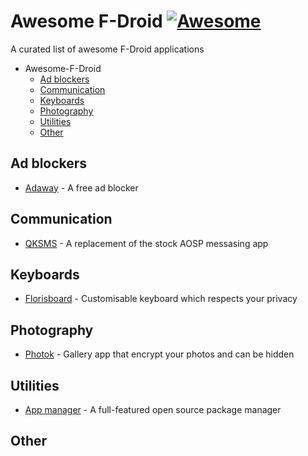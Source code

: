# Awesome F-Droid [![Awesome](https://cdn.rawgit.com/sindresorhus/awesome/d7305f38d29fed78fa85652e3a63e154dd8e8829/media/badge.svg)](https://github.com/sindresorhus/awesome)

A curated list of awesome F-Droid applications

- Awesome-F-Droid
  - [Ad blockers](#ad-blockers)
  - [Communication](#communication)
  - [Keyboards](#keyboards)
  - [Photography](#photography)
  - [Utilities](#utilities)
  - [Other](#other)

## Ad blockers

- [Adaway](https://f-droid.org/packages/org.adaway) - A free ad blocker

## Communication

- [QKSMS](https://f-droid.org/packages/com.moez.QKSMS) - A replacement of the stock AOSP messasing app

## Keyboards

- [Florisboard](https://f-droid.org/packages/dev.patrickgold.florisboard/) - Customisable keyboard which respects your privacy

## Photography

- [Photok](https://f-droid.org/packages/dev.leonlatsch.photok/) - Gallery app that encrypt your photos and can be hidden

## Utilities

- [App manager](https://f-droid.org/packages/io.github.muntashirakon.AppManager/) - A full-featured open source package manager

## Other
